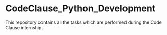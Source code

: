 # CodeClause_Python_Development
This repository contains all the tasks which are performed during the Code Clause internship.
